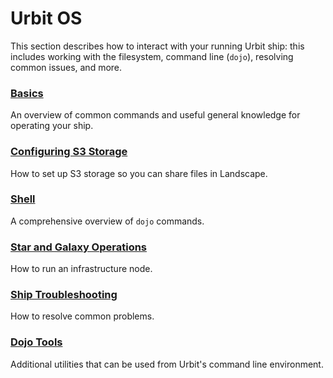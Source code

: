 # Urbit OS

This section describes how to interact with your running Urbit ship: this includes working with the filesystem, command line (`dojo`), resolving common issues, and more.

### [Basics](urbit-docs/manual/os/basics)

An overview of common commands and useful general knowledge for operating your ship.

### [Configuring S3 Storage](urbit-docs/manual/os/s3)

How to set up S3 storage so you can share files in Landscape.

### [Shell](urbit-docs/manual/os/shell)

A comprehensive overview of `dojo` commands.

### [Star and Galaxy Operations](urbit-docs/manual/os/stars-and-galaxies)

How to run an infrastructure node.

### [Ship Troubleshooting](urbit-docs/manual/os/ship-troubleshooting)

How to resolve common problems.

### [Dojo Tools](urbit-docs/manual/os/dojo-tools)

Additional utilities that can be used from Urbit's command line environment.
